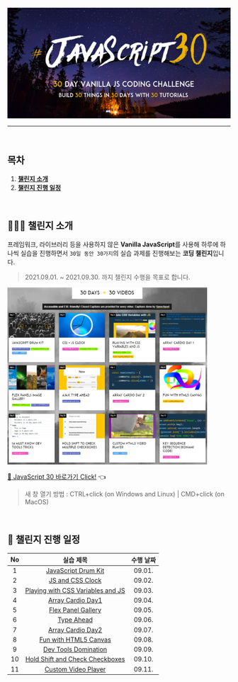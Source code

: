 <div align="center">    
  <br />
  <img src="./readme-assets/images/js30_logo.jpg" alt="JavaScript 30" height="250px" />
  <hr />
  <br />
</div>

## 목차

1. [**챌린지 소개**](#1)
2. [**챌린지 진행 일정**](#2)

<br />

<div id="1"></div>

## 💁🏻‍♂ 챌린지 소개

프레임워크, 라이브러리 등을 사용하지 않은 **Vanilla JavaScript**를 사용해 하루에 하나씩 실습을 진행하면서 `30일 동안 30가지`의 실습 과제를 진행해보는 **코딩 챌린지**입니다.

> 2021.09.01. ~ 2021.09.30. 까지 챌린지 수행을 목표로 합니다.

<img src="./readme-assets/images/example-page.png" alt="30 DAYS x 30 VIDEOS" height="400px" />

[🔗 JavaScript 30 바로가기 Click!](https://javascript30.com/) 👈

> 새 창 열기 방법 : CTRL+click (on Windows and Linux) | CMD+click (on MacOS)

<br />

<div id="2"></div>

## 📅 챌린지 진행 일정

| No  |                                                               실습 제목                                                                | 수행 날짜 |
| :-: | :------------------------------------------------------------------------------------------------------------------------------------: | :-------: |
|  1  |             [JavaScript Drum Kit](https://github.com/JeongHwan-dev/javascript30-course/tree/master/01-JavaScript-Drum-Kit)             |  09.01.   |
|  2  |                [JS and CSS Clock](https://github.com/JeongHwan-dev/javascript30-course/tree/master/02-JS-and-CSS-Clock)                |  09.02.   |
|  3  |         [Playing with CSS Variables and JS](https://github.com/JeongHwan-dev/javascript30-course/tree/master/03-CSS-Variables)         |  09.03.   |
|  4  |               [Array Cardio Day1](https://github.com/JeongHwan-dev/javascript30-course/tree/master/04-Array-Cardio-Day1)               |  09.04.   |
|  5  |              [Flex Panel Gallery](https://github.com/JeongHwan-dev/javascript30-course/tree/master/05-Flex-Panel-Gallery)              |  09.05.   |
|  6  |                      [Type Ahead](https://github.com/JeongHwan-dev/javascript30-course/tree/master/06-Type-Ahead)                      |  09.06.   |
|  7  |               [Array Cardio Day2](https://github.com/JeongHwan-dev/javascript30-course/tree/master/07-Array-Cardio-Day2)               |  09.07.   |
|  8  |           [Fun with HTML5 Canvas](https://github.com/JeongHwan-dev/javascript30-course/tree/master/08-Fun-with-HTML5-Canvas)           |  09.08.   |
|  9  |            [Dev Tools Domination](https://github.com/JeongHwan-dev/javascript30-course/tree/master/09-Dev-Tools-Domination)            |  09.09.   |
| 10  | [Hold Shift and Check Checkboxes](https://github.com/JeongHwan-dev/javascript30-course/tree/master/10-Hold-Shift-and-Check-Checkboxes) |  09.10.   |
| 11  |             [Custom Video Player](https://github.com/JeongHwan-dev/javascript30-course/tree/master/11-Custom-Video-Player)             |  09.11.   |
